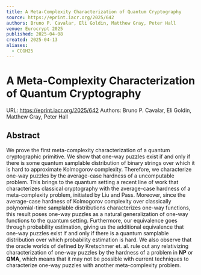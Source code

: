 ```yaml
---
title: A Meta-Complexity Characterization of Quantum Cryptography
source: https://eprint.iacr.org/2025/642
authors: Bruno P. Cavalar, Eli Goldin, Matthew Gray, Peter Hall
venue: Eurocrypt 2025
published: 2025-04-08
created: 2025-04-13
aliases:
  - CCGH25
---
```

# A Meta-Complexity Characterization of Quantum Cryptography
URL: https://eprint.iacr.org/2025/642
Authors: Bruno P. Cavalar, Eli Goldin, Matthew Gray, Peter Hall

## Abstract
We prove the first meta-complexity characterization of a quantum cryptographic primitive. We show that one-way puzzles exist if and only if there is some quantum samplable distribution of binary strings over which it is hard to approximate Kolmogorov complexity. Therefore, we characterize one-way puzzles by the average-case hardness of a uncomputable problem. This brings to the quantum setting a recent line of work that characterizes classical cryptography with the average-case hardness of a meta-complexity problem, initiated by Liu and Pass. Moreover, since the average-case hardness of Kolmogorov complexity over classically polynomial-time samplable distributions characterizes one-way functions, this result poses one-way puzzles as a natural generalization of one-way functions to the quantum setting. Furthermore, our equivalence goes through probability estimation, giving us the additional equivalence that one-way puzzles exist if and only if there is a quantum samplable distribution over which probability estimation is hard. We also observe that the oracle worlds of defined by Kretschmer et. al. rule out any relativizing characterization of one-way puzzles by the hardness of a problem in $\mathbf{NP}$ or $\mathbf{QMA}$, which means that it may not be possible with current techniques to characterize one-way puzzles with another meta-complexity problem.